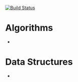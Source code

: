 [![Build Status](https://travis-ci.org/jensecj/algorithms-and-data-structures.svg?branch=master)](https://travis-ci.org/jensecj/algorithms-and-data-structures)

# Algorithms
-

# Data Structures
-
